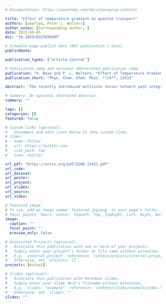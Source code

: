 ```yaml
---
# Documentation: https://wowchemy.com/docs/managing-content/

title: "Effect of temperature gradient on quantum transport"
authors: [amartya, Peter L. Walters]
author_notes: [Corresponding author, ]
date: 2022-09-05
doi: "10.1039/D2CP03030F"

# Schedule page publish date (NOT publication's date).
publishDate: 

publication_types: ["article-journal"]

# Publication name and optional abbreviated publication name.
publication: "A. Bose and P. L. Walters, *Effect of Temperature Gradient on Quantum Transport*, Phys. Chem. Chem. Phys. **24**, 22431 (2022)."
publication_short: "Phys. Chem. Chem. Phys. **24**, 22431"

abstract: "The recently introduced multisite tensor network path integral (MS-TNPI) method [Bose and Walters, J. Chem. Phys., 2022, 156, 24101] for simulating quantum dynamics of extended systems has been shown to be effective in studying one-dimensional systems coupled with local baths. Quantum transport in these systems is typically studied at a constant temperature. However, temperature seems to be a very obvious parameter that can be spatially changed to control this transport. Here, MS-TNPI is used to study the “non-equilibrium” effects of an externally imposed temperature profile on the excitonic transport in one-dimensional Frenkel chains coupled with local vibrations. We show that in addition to being important for incorporating heating effects of excitation by lasers, temperature can also be an interesting parameter for quantum control."

# Summary. An optional shortened abstract.
summary: ""

tags: []
categories: []
featured: false

# Custom links (optional).
#   Uncomment and edit lines below to show custom links.
# links:
# - name: Follow
#   url: https://twitter.com
#   icon_pack: fab
#   icon: twitter

url_pdf: "https://arxiv.org/pdf/2206.15421.pdf"
url_code:
url_dataset:
url_poster:
url_project:
url_slides:
url_source:
url_video:

# Featured image
# To use, add an image named `featured.jpg/png` to your page's folder. 
# Focal points: Smart, Center, TopLeft, Top, TopRight, Left, Right, BottomLeft, Bottom, BottomRight.
image:
  caption: ""
  focal_point: ""
  preview_only: false

# Associated Projects (optional).
#   Associate this publication with one or more of your projects.
#   Simply enter your project's folder or file name without extension.
#   E.g. `internal-project` references `content/project/internal-project/index.md`.
#   Otherwise, set `projects: []`.
projects: [mstnpi]

# Slides (optional).
#   Associate this publication with Markdown slides.
#   Simply enter your slide deck's filename without extension.
#   E.g. `slides: "example"` references `content/slides/example/index.md`.
#   Otherwise, set `slides: ""`.
slides: ""
---
```

